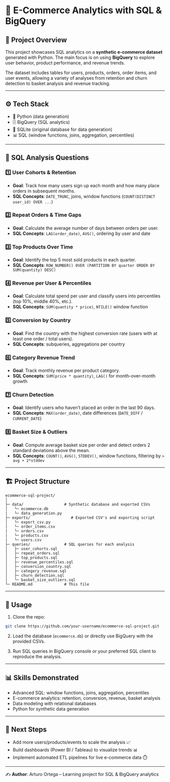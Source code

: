 # 🛒 E-Commerce Analytics with SQL & BigQuery

## 📖 Project Overview

This project showcases SQL analytics on a **synthetic e-commerce dataset** generated with Python. The main focus is on using **BigQuery** to explore user behavior, product performance, and revenue trends.  

The dataset includes tables for users, products, orders, order items, and user events, allowing a variety of analyses from retention and churn detection to basket analysis and revenue tracking.  

---

## ⚙️ Tech Stack

- 🐍 Python (data generation)  
- 🗄️ BigQuery (SQL analytics)  
- 💾 SQLite (original database for data generation)  
- 📊 SQL (window functions, joins, aggregation, percentiles)  

---

## 🧩 SQL Analysis Questions

### 1️⃣ User Cohorts & Retention
- **Goal**: Track how many users sign up each month and how many place orders in subsequent months.  
- **SQL Concepts**: `DATE_TRUNC`, joins, window functions (`COUNT(DISTINCT user_id) OVER ...`)

### 2️⃣ Repeat Orders & Time Gaps
- **Goal**: Calculate the average number of days between orders per user.  
- **SQL Concepts**: `LAG(order_date)`, `AVG()`, ordering by user and date  

### 3️⃣ Top Products Over Time
- **Goal**: Identify the top 5 most sold products in each quarter.  
- **SQL Concepts**: `ROW_NUMBER() OVER (PARTITION BY quarter ORDER BY SUM(quantity) DESC)`  

### 4️⃣ Revenue per User & Percentiles
- **Goal**: Calculate total spend per user and classify users into percentiles (top 10%, middle 40%, etc.).  
- **SQL Concepts**: `SUM(quantity * price)`, `NTILE()` window function  

### 5️⃣ Conversion by Country
- **Goal**: Find the country with the highest conversion rate (users with at least one order / total users).  
- **SQL Concepts**: subqueries, aggregations per country  

### 6️⃣ Category Revenue Trend
- **Goal**: Track monthly revenue per product category.  
- **SQL Concepts**: `SUM(price * quantity)`, `LAG()` for month-over-month growth  

### 7️⃣ Churn Detection
- **Goal**: Identify users who haven’t placed an order in the last 90 days.  
- **SQL Concepts**: `MAX(order_date)`, date differences (`DATE_DIFF` / `CURRENT_DATE`)  

### 8️⃣ Basket Size & Outliers
- **Goal**: Compute average basket size per order and detect orders 2 standard deviations above the mean.  
- **SQL Concepts**: `COUNT()`, `AVG()`, `STDDEV()`, window functions, filtering by `> avg + 2*stddev`  

---

## 🏗️ Project Structure

```
ecommerce-sql-project/
│
├─ data/                  # Synthetic database and exported CSVs
│   └─ ecommerce.db
|   └─ data_generation.py
├─ exports/                  # Exported CSV's and exporting script
│   └─ export_csv.py
|   └─ order_items.csv
|   └─ orders.csv
|   └─ products.csv
|   └─ users.csv
├─ queries/               # SQL queries for each analysis
│   ├─ user_cohorts.sql
│   ├─ repeat_orders.sql
│   ├─ top_products.sql
│   ├─ revenue_percentiles.sql
│   ├─ conversion_country.sql
│   ├─ category_revenue.sql
│   ├─ churn_detection.sql
│   └─ basket_size_outliers.sql
└─ README.md              # This file
```

---

## 🚀 Usage

1. Clone the repo:  
```bash
git clone https://github.com/your-username/ecommerce-sql-project.git
```

2. Load the database (`ecommerce.db`) or directly use BigQuery with the provided CSVs.  

3. Run SQL queries in BigQuery console or your preferred SQL client to reproduce the analysis.  

---

## 📊 Skills Demonstrated

- Advanced SQL: window functions, joins, aggregation, percentiles  
- E-commerce analytics: retention, conversion, revenue, basket analysis  
- Data modeling with relational databases  
- Python for synthetic data generation  

---

## 📌 Next Steps

- Add more users/products/events to scale the analysis 📈  
- Build dashboards (Power BI / Tableau) to visualize trends 📊  
- Implement automated ETL pipelines for live e-commerce data ⏱️  

---

✍️ **Author**: Arturo Ortega – Learning project for SQL & BigQuery analytics

